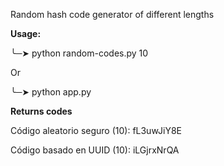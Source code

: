 Random hash code generator of different lengths

**Usage:**

╰─➤  python random-codes.py 10                                     

Or

╰─➤  python app.py                                                      

**Returns codes**

Código aleatorio seguro  (10): fL3uwJiY8E

Código basado en UUID    (10): iLGjrxNrQA


